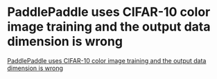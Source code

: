 # PaddlePaddle uses CIFAR-10 color image training and the output data dimension is wrong
[PaddlePaddle uses CIFAR-10 color image training and the output data dimension is wrong](https://aiwithcloud.com/2022/09/15/paddlepaddle_uses_cifar_10_color_image_training_and_the_output_data_dimension_is_wrong/)